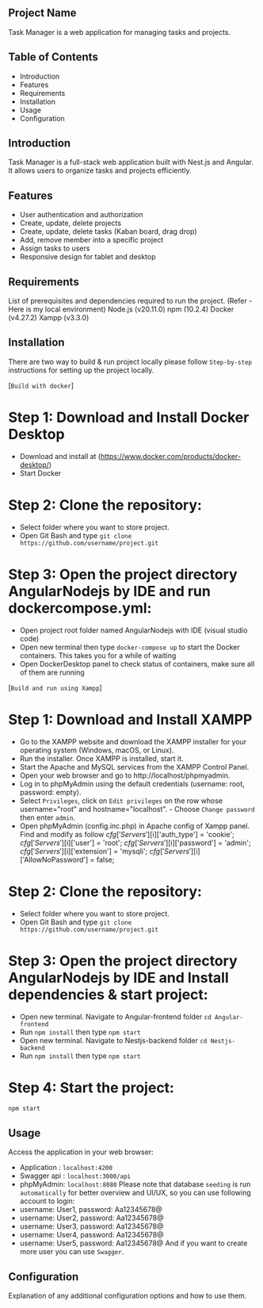 ## Project Name

Task Manager is a web application for managing tasks and projects.

## Table of Contents

- Introduction
- Features
- Requirements
- Installation
- Usage
- Configuration

## Introduction

Task Manager is a full-stack web application built with Nest.js and Angular. It allows users to organize tasks and projects efficiently.

## Features

- User authentication and authorization
- Create, update, delete projects
- Create, update, delete tasks (Kaban board, drag drop)
- Add, remove member into a specific project
- Assign tasks to users
- Responsive design for tablet and desktop

## Requirements

List of prerequisites and dependencies required to run the project.
(Refer - Here is my local environment)
Node.js (v20.11.0)
npm (10.2.4)
Docker (v4.27.2)
Xampp (v3.3.0)

## Installation

There are two way to build & run project locally please follow `Step-by-step` instructions for setting up the project locally.

[`Build with docker`]

# Step 1: Download and Install Docker Desktop

- Download and install at (https://www.docker.com/products/docker-desktop/)
- Start Docker

# Step 2: Clone the repository:

- Select folder where you want to store project.
- Open Git Bash and type `git clone https://github.com/username/project.git`

# Step 3: Open the project directory AngularNodejs by IDE and run dockercompose.yml:

- Open project root folder named AngularNodejs with IDE (visual studio code)
- Open new terminal then type `docker-compose up` to start the Docker containers. This takes you for a while of waiting
- Open DockerDesktop panel to check status of containers, make sure all of them are running

[`Build and run using Xampp`]

# Step 1: Download and Install XAMPP

- Go to the XAMPP website and download the XAMPP installer for your operating system (Windows, macOS, or Linux).
- Run the installer. Once XAMPP is installed, start it.
- Start the Apache and MySQL services from the XAMPP Control Panel.
- Open your web browser and go to http://localhost/phpmyadmin.
- Log in to phpMyAdmin using the default credentials (username: root, password: empty).
- Select `Privileges`, click on `Edit privileges` on the row whose username="root" and hostname="localhost". - Choose `Change password` then enter `admin`.
- Open phpMyAdmin (config.inc.php) in Apache config of Xampp panel. Find and modify as follow
  $cfg['Servers'][$i]['auth_type'] = 'cookie';
  $cfg['Servers'][$i]['user'] = 'root';
  $cfg['Servers'][$i]['password'] = 'admin';
  $cfg['Servers'][$i]['extension'] = 'mysqli';
  $cfg['Servers'][$i]['AllowNoPassword'] = false;

# Step 2: Clone the repository:

- Select folder where you want to store project.
- Open Git Bash and type `git clone https://github.com/username/project.git`

# Step 3: Open the project directory AngularNodejs by IDE and Install dependencies & start project:

- Open new terminal. Navigate to Angular-frontend folder `cd Angular-frontend`
- Run `npm install` then type `npm start`
- Open new terminal. Navigate to Nestjs-backend folder `cd Nestjs-backend`
- Run `npm install` then type `npm start`

# Step 4: Start the project:

`npm start`

## Usage

Access the application in your web browser:

- Application : `localhost:4200`
- Swagger api : `localhost:3000/api`
- phpMyAdmin: `localhost:8080`
  Please note that database `seeding` is run `automatically` for better overview and UI/UX, so you can use following account to login:
- username: User1, password: Aa12345678@
- username: User2, password: Aa12345678@
- username: User3, password: Aa12345678@
- username: User4, password: Aa12345678@
- username: User5, password: Aa12345678@
  And if you want to create more user you can use `Swagger`.

## Configuration

Explanation of any additional configuration options and how to use them.
